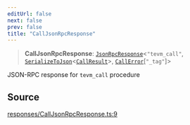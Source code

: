 ```yaml
---
editUrl: false
next: false
prev: false
title: "CallJsonRpcResponse"
---
```


> **CallJsonRpcResponse**: [`JsonRpcResponse`](/reference/jsonrpc/type-aliases/jsonrpcresponse/)\<`"tevm_call"`, [`SerializeToJson`](/reference/tevm/procedures-types/type-aliases/serializetojson/)\<[`CallResult`](/reference/actions-types/type-aliases/callresult/)\>, [`CallError`](/reference/errors/type-aliases/callerror/)\[`"_tag"`\]\>

JSON-RPC response for `tevm_call` procedure

## Source

[responses/CallJsonRpcResponse.ts:9](https://github.com/evmts/tevm-monorepo/blob/main/packages/procedures-types/src/responses/CallJsonRpcResponse.ts#L9)
